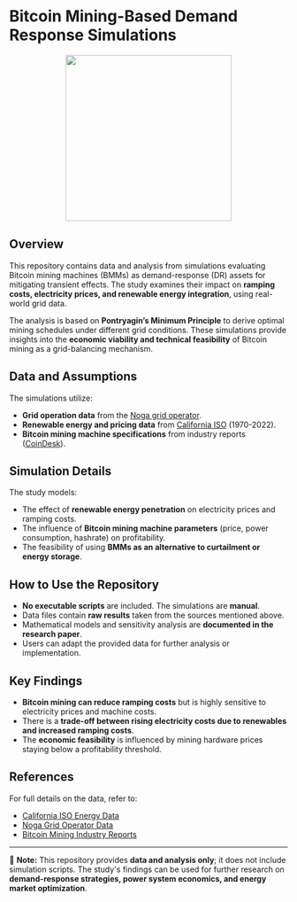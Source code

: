 # Bitcoin Mining-Based Demand Response Simulations

<p align="center">
  <img width="300" src="">
</p>

## Overview
This repository contains data and analysis from simulations evaluating Bitcoin mining machines (BMMs) as demand-response (DR) assets for mitigating transient effects. The study examines their impact on **ramping costs, electricity prices, and renewable energy integration**, using real-world grid data. 

The analysis is based on **Pontryagin’s Minimum Principle** to derive optimal mining schedules under different grid conditions. These simulations provide insights into the **economic viability and technical feasibility** of Bitcoin mining as a grid-balancing mechanism.

## Data and Assumptions
The simulations utilize:
- **Grid operation data** from the [Noga grid operator](https://www.noga-iso.co.il/systemoperationunit/demand-curve/).
- **Renewable energy and pricing data** from [California ISO](https://www.eia.gov/todayinenergy/detail.php?id=56880) (1970-2022).
- **Bitcoin mining machine specifications** from industry reports ([CoinDesk](https://www.coindesk.com/)).

## Simulation Details
The study models:
- The effect of **renewable energy penetration** on electricity prices and ramping costs.
- The influence of **Bitcoin mining machine parameters** (price, power consumption, hashrate) on profitability.
- The feasibility of using **BMMs as an alternative to curtailment or energy storage**.

## How to Use the Repository
- **No executable scripts** are included. The simulations are **manual**.
- Data files contain **raw results** taken from the sources mentioned above.
- Mathematical models and sensitivity analysis are **documented in the research paper**.
- Users can adapt the provided data for further analysis or implementation.

## Key Findings
- **Bitcoin mining can reduce ramping costs** but is highly sensitive to electricity prices and machine costs.
- There is a **trade-off between rising electricity costs due to renewables and increased ramping costs**.
- The **economic feasibility** is influenced by mining hardware prices staying below a profitability threshold.

## References
For full details on the data, refer to:
- [California ISO Energy Data](https://www.eia.gov/todayinenergy/detail.php?id=56880)
- [Noga Grid Operator Data](https://www.noga-iso.co.il/systemoperationunit/demand-curve/)
- [Bitcoin Mining Industry Reports](https://www.coindesk.com/)

---

📌 **Note:** This repository provides **data and analysis only**; it does not include simulation scripts. The study's findings can be used for further research on **demand-response strategies, power system economics, and energy market optimization**.

